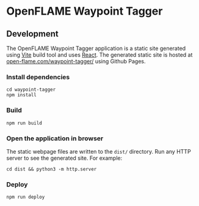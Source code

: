 # OpenFLAME Waypoint Tagger

## Development

The OpenFLAME Waypoint Tagger application is a static site generated using [Vite](https://vite.dev/) build tool and uses [React](https://react.dev/). The generated static site is hosted at [open-flame.com/waypoint-tagger/](https://www.open-flame.com/waypoint-tagger/) using Github Pages.

### Install dependencies

```
cd waypoint-tagger
npm install
```

### Build

```
npm run build
```

### Open the application in browser

The static webpage files are written to the `dist/` directory. Run any HTTP server to see the generated site. For example:

```
cd dist && python3 -m http.server
```

### Deploy

```
npm run deploy
```
